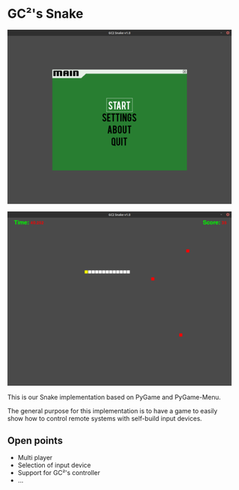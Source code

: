 # GC²'s Snake

![Main](https://github.com/GrazerComputerClub/Snake/blob/master/img/main.png)

![Game](https://github.com/GrazerComputerClub/Snake/blob/master/img/game.png)

This is our Snake implementation based on PyGame and PyGame-Menu.

The general purpose for this implementation is to have a game to easily show
how to control remote systems with self-build input devices.

## Open points

* Multi player
* Selection of input device
* Support for GC²'s controller
* ...
